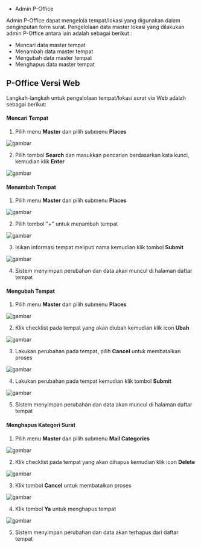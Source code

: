 - Admin P-Office

Admin P-Office dapat mengelola tempat/lokasi yang digunakan dalam penginputan form surat. Pengelolaan data master lokasi yang dilakukan admin P-Office antara lain adalah sebagai berikut :

- Mencari data master tempat
- Menambah data master tempat
- Mengubah data master tempat
- Menghapus data master tempat

## **P-Office Versi Web**

Langkah-langkah untuk pengelolaan tempat/lokasi surat via Web adalah sebagai berikut:

#### Mencari Tempat

1. Pilih menu **Master** dan pilih submenu **Places**

![gambar](DataMaster/SC_DataMaster/DM110.png)

2. Pilih tombol **Search** dan masukkan pencarian berdasarkan kata kunci, kemudian klik **Enter**

![gambar](DataMaster/SC_DataMaster/DM111.png)

#### Menambah Tempat

1. Pilih menu **Master** dan pilih submenu **Places**

![gambar](DataMaster/SC_DataMaster/DM112.png)

2. Pilih tombol &quot;+&quot; untuk menambah tempat

![gambar](DataMaster/SC_DataMaster/DM113.png)

3. Isikan informasi tempat meliputi nama kemudian klik tombol **Submit**

![gambar](DataMaster/SC_DataMaster/DM114.png)

4. Sistem menyimpan perubahan dan data akan muncul di halaman daftar tempat

#### Mengubah Tempat

1. Pilih menu **Master** dan pilih submenu **Places**

![gambar](DataMaster/SC_DataMaster/DM115.png)

2. Klik checklist pada tempat yang akan diubah kemudian klik icon **Ubah**

![gambar](DataMaster/SC_DataMaster/DM116.png)

3. Lakukan perubahan pada tempat, pilih **Cancel** untuk membatalkan proses

![gambar](DataMaster/SC_DataMaster/DM117.png)

4. Lakukan perubahan pada tempat kemudian klik tombol **Submit**

![gambar](DataMaster/SC_DataMaster/DM118.png)

5. Sistem menyimpan perubahan dan data akan muncul di halaman daftar tempat

#### Menghapus Kategori Surat

1. Pilih menu **Master** dan pilih submenu **Mail Categories**

![gambar](DataMaster/SC_DataMaster/DM119.png)

2. Klik checklist pada tempat yang akan dihapus kemudian klik icon **Delete**

![gambar](DataMaster/SC_DataMaster/DM120.png)

3. Klik tombol **Cancel** untuk membatalkan proses

![gambar](DataMaster/SC_DataMaster/DM121.png)

4. Klik tombol **Ya** untuk menghapus tempat

![gambar](DataMaster/SC_DataMaster/DM122.png)

5. Sistem menyimpan perubahan dan data akan terhapus dari daftar tempat